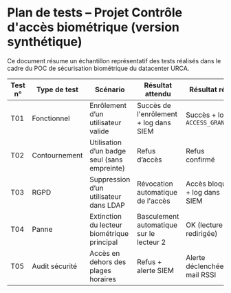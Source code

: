 # Plan de tests – Projet Contrôle d'accès biométrique (version synthétique)

Ce document résume un échantillon représentatif des tests réalisés dans le cadre du POC de sécurisation biométrique du datacenter URCA.

| Test n° | Type de test   | Scénario                                                        | Résultat attendu                          | Résultat réel                             | Statut | Preuve                     |
|---------|----------------|------------------------------------------------------------------|-------------------------------------------|-------------------------------------------|--------|----------------------------|
| T01     | Fonctionnel    | Enrôlement d’un utilisateur valide                               | Succès de l'enrôlement + log dans SIEM    | Succès + log `ACCESS_GRANTED`             | OK     | `biometric_logs.json`      |
| T02     | Contournement  | Utilisation d’un badge seul (sans empreinte)                     | Refus d’accès                              | Refus confirmé                             | OK     | `log_test_T02.json`        |
| T03     | RGPD           | Suppression d’un utilisateur dans LDAP                           | Révocation automatique de l'accès          | Accès bloqué + log dans SIEM              | OK     | `script_retrait.py`        |
| T04     | Panne          | Extinction du lecteur biométrique principal                      | Basculement automatique sur le lecteur 2   | OK (lecture redirigée)                     | OK     | `syslog_relais.txt`        |
| T05     | Audit sécurité | Accès en dehors des plages horaires                              | Refus + alerte SIEM                        | Alerte déclenchée + mail RSSI              | OK     | `capture_kibana_alert.png` |
